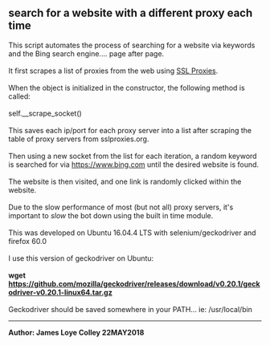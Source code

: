 ## search for a website with a different proxy each time
This script automates the process of searching for a website via keywords
and the Bing search engine.... page after page.
<br><br>
It first scrapes a list of proxies from the web
using <a href="https://www.sslproxies.org">SSL Proxies</a>.
<br><br>
When the object is initialized in the constructor, the following method is called:
<br><br>
self.__scrape_socket()
<br><br>
This saves each ip/port for each proxy server into a list after scraping the table
of proxy servers from sslproxies.org.
<br><br>
Then using a new socket from the list for each iteration, a random keyword is
searched for via https://www.bing.com until the desired website is found.
<br><br>
The website is then visited, and one link is randomly clicked within the website.
<br><br>
Due to the slow performance of most (but not all) proxy servers, it's important to
<i>slow</i> the bot down using the built in time module.
<br><br>
This was developed on Ubuntu 16.04.4 LTS with selenium/geckodriver and firefox 60.0
<br><br>
I use this version of geckodriver on Ubuntu:
<br><br>
<b>wget https://github.com/mozilla/geckodriver/releases/download/v0.20.1/geckodriver-v0.20.1-linux64.tar.gz</b>
<br><br>
Geckodriver should be saved somewhere in your PATH... ie: /usr/local/bin
<hr>
<b>Author: James Loye Colley  22MAY2018</b>
